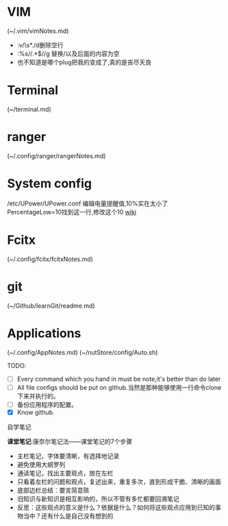 # VIM
(~/.vim/vimNotes.md)
- :v/\s*./d删除空行
- :%s/\/.*$//g 替换/以及后面的内容为空
- 也不知道是哪个plug把我的<C-i>变成了<tab>,真的是丧尽天良
# Terminal
(~/terminal.md)
# ranger
(~/.config/ranger/rangerNotes.md)
# System config
/etc/UPower/UPower.conf 编辑电量提醒值,10%实在太小了
PercentageLow=10找到这一行,修改这个10
[wiki](https://wiki.archlinux.org/index.php/GNOME_%28%E7%AE%80%E4%BD%93%E4%B8%AD%E6%96%87%29#.E5.BD.93.E6.9C.80.E5.A4.A7.E5.8C.96.E6.97.B6.E9.9A.90.E8.97.8F.E6.A0.87.E9.A2.98.E6.A0.8F)
# Fcitx
(~/.config/fcitx/fcitxNotes.md)
# git
(~/Github/learnGit/readme.md)
# Applications
(~/.config/AppNotes.md)
(~/nutStore/config/Auto.sh)

TODO:
- [ ] Every command which you hand in must be note,it's better than do later
- [ ] All file configs should be put on github.当然是那种能够使用一行命令clone下来并执行的。
- [ ] 备份应用程序的配置。
- [x] Know github. 

自学笔记  

**课堂笔记**:康奈尔笔记法——课堂笔记的7个步骤
- 主栏笔记，字体要清晰，有选择地记录
- 避免使用大纲罗列
- 通读笔记，找出主要观点，放在左栏
- 只看着左栏的问题和观点，复述出来，重复多次，直到形成干脆、清晰的画面
- 底部边栏总结：要言简意赅
- 旧知识与新知识是相互影响的，所以不管有多忙都要回溯笔记
- 反思：这些观点的意义是什么？依据是什么？如何将这些观点应用到已知的事物当中？还有什么是自己没有想到的
